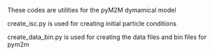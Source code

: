 These codes are utilities for the pyM2M dymamical model

create_isc.py is used for creating initial particle conditions

create_data_bin.py is used for creating the data files and bin files for pym2m
